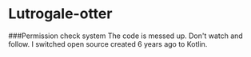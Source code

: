 # Lutrogale-otter
###Permission check system
The code is messed up. Don't watch and follow.
I switched open source created 6 years ago to Kotlin.

